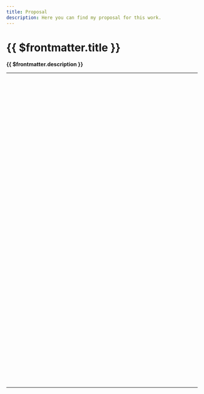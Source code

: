 ```yaml
---
title: Proposal
description: Here you can find my proposal for this work.
---
```


# {{ $frontmatter.title }}

**{{ $frontmatter.description }}**

--- 

<iframe :src="$withBase('/proposal.pdf')" title="proposalPdf" width="100%" height="800" frameborder="0"></iframe>

---